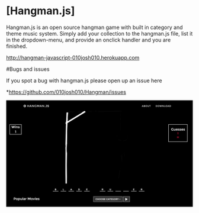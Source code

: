 # [Hangman.js] 

Hangman.js is an open source hangman game with built in category and theme music system. Simply add your collection to the hangman.js file, list it in the dropdown-menu, and provide an onclick handler and you are finished. 

http://hangman-javascript-010josh010.herokuapp.com

#Bugs and issues 

If you spot a bug with hangman.js please open up an issue here 

*https://github.com/010josh010/Hangman/issues


![alt tag](https://raw.githubusercontent.com/010josh010/Hangman/master/img/hangman_example.png)
